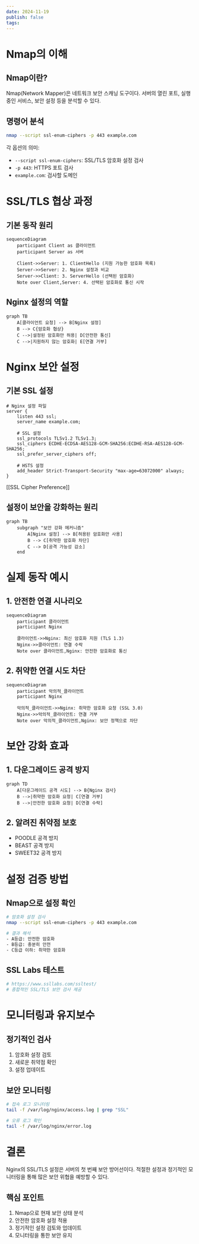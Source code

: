 ```yaml
---
date: 2024-11-19
publish: false
tags:
---
```

# Nmap의 이해

## Nmap이란?
Nmap(Network Mapper)은 네트워크 보안 스캐닝 도구이다. 서버의 열린 포트, 실행 중인 서비스, 보안 설정 등을 분석할 수 있다.

## 명령어 분석
```bash
nmap --script ssl-enum-ciphers -p 443 example.com
```

각 옵션의 의미:
- `--script ssl-enum-ciphers`: SSL/TLS 암호화 설정 검사
- `-p 443`: HTTPS 포트 검사
- `example.com`: 검사할 도메인

# SSL/TLS 협상 과정

## 기본 동작 원리
```mermaid
sequenceDiagram
    participant Client as 클라이언트
    participant Server as 서버
    
    Client->>Server: 1. ClientHello (지원 가능한 암호화 목록)
    Server->>Server: 2. Nginx 설정과 비교
    Server->>Client: 3. ServerHello (선택된 암호화)
    Note over Client,Server: 4. 선택된 암호화로 통신 시작
```

## Nginx 설정의 역할
```mermaid
graph TB
    A[클라이언트 요청] --> B[Nginx 설정]
    B --> C{암호화 협상}
    C -->|설정된 암호화만 허용| D[안전한 통신]
    C -->|지원하지 않는 암호화| E[연결 거부]
```

# Nginx 보안 설정

## 기본 SSL 설정
```nginx
# Nginx 설정 파일
server {
    listen 443 ssl;
    server_name example.com;

    # SSL 설정
    ssl_protocols TLSv1.2 TLSv1.3;
    ssl_ciphers ECDHE-ECDSA-AES128-GCM-SHA256:ECDHE-RSA-AES128-GCM-SHA256;
    ssl_prefer_server_ciphers off;
    
    # HSTS 설정
    add_header Strict-Transport-Security "max-age=63072000" always;
}
```
[[SSL Cipher Preference]]
## 설정이 보안을 강화하는 원리
```mermaid
graph TB
    subgraph "보안 강화 메커니즘"
        A[Nginx 설정] --> B[허용된 암호화만 사용]
        B --> C[취약한 암호화 차단]
        C --> D[공격 가능성 감소]
    end
```

# 실제 동작 예시

## 1. 안전한 연결 시나리오
```mermaid
sequenceDiagram
    participant 클라이언트
    participant Nginx
    
    클라이언트->>Nginx: 최신 암호화 지원 (TLS 1.3)
    Nginx->>클라이언트: 연결 수락
    Note over 클라이언트,Nginx: 안전한 암호화로 통신
```

## 2. 취약한 연결 시도 차단
```mermaid
sequenceDiagram
    participant 악의적_클라이언트
    participant Nginx
    
    악의적_클라이언트->>Nginx: 취약한 암호화 요청 (SSL 3.0)
    Nginx->>악의적_클라이언트: 연결 거부
    Note over 악의적_클라이언트,Nginx: 보안 정책으로 차단
```

# 보안 강화 효과

## 1. 다운그레이드 공격 방지
```mermaid
graph TD
    A[다운그레이드 공격 시도] --> B{Nginx 검사}
    B -->|취약한 암호화 요청| C[연결 거부]
    B -->|안전한 암호화 요청| D[연결 수락]
```

## 2. 알려진 취약점 보호
- POODLE 공격 방지
- BEAST 공격 방지
- SWEET32 공격 방지

# 설정 검증 방법

## Nmap으로 설정 확인
```bash
# 암호화 설정 검사
nmap --script ssl-enum-ciphers -p 443 example.com

# 결과 해석
- A등급: 안전한 암호화
- B등급: 충분히 안전
- C등급 이하: 취약한 암호화
```

## SSL Labs 테스트
```bash
# https://www.ssllabs.com/ssltest/
# 종합적인 SSL/TLS 보안 검사 제공
```

# 모니터링과 유지보수

## 정기적인 검사
1. 암호화 설정 검토
2. 새로운 취약점 확인
3. 설정 업데이트

## 보안 모니터링
```bash
# 접속 로그 모니터링
tail -f /var/log/nginx/access.log | grep "SSL"

# 오류 로그 확인
tail -f /var/log/nginx/error.log
```

# 결론
Nginx의 SSL/TLS 설정은 서버의 첫 번째 보안 방어선이다. 적절한 설정과 정기적인 모니터링을 통해 많은 보안 위협을 예방할 수 있다.

## 핵심 포인트
1. Nmap으로 현재 보안 상태 분석
2. 안전한 암호화 설정 적용
3. 정기적인 설정 검토와 업데이트
4. 모니터링을 통한 보안 유지
